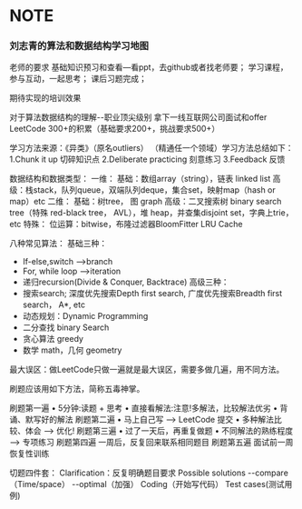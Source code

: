# NOTE

### 刘志青的算法和数据结构学习地图

  

老师的要求
基础知识预习和查看—看ppt，去github或者找老师要；
学习课程，参与互动，一起思考；
课后习题完成；

期待实现的培训效果
 
对于算法数据结构的理解--职业顶尖级别
拿下一线互联网公司面试和offer
LeetCode 300+的积累（基础要求200+，挑战要求500+）

学习方法来源：《异类》（原名outliers）
（精通任一个领域）学习方法总结如下：
1.Chunk it up 切碎知识点
2.Deliberate practicing 刻意练习
3.Feedback 反馈

数据结构和数据类型：
一维：
      基础：数组array（string），链表 linked list
      高级：栈stack，队列queue，双端队列deque，集合set，映射map（hash or map）etc
二维：
      基础：树tree， 图 graph
      高级：二叉搜索树 binary search tree（特殊 red-black tree， AVL），堆 heap，并查集disjoint set，字典上trie，etc
特殊：
      位运算：bitwise，布隆过滤器BloomFitter
      LRU Cache


八种常见算法：
基础三种：
* If-else,switch —>branch
* For, while loop —>iteration
* 递归recursion(Divide & Conquer, Backtrace)
高级三种：
* 搜索search; 深度优先搜索Depth first search, 广度优先搜索Breadth first search， A*, etc
* 动态规划：Dynamic Programming
* 二分查找 binary Search
* 贪心算法 greedy
* 数学 math，几何 geometry

最大误区：做LeetCode只做一遍就是最大误区，需要多做几遍，用不同方法。

刷题应该用如下方法，简称五毒神掌。
 
 
 
刷题第一遍
  • 5分钟:读题 + 思考
  • 直接看解法:注意!多解法，比较解法优劣 • 背诵、默写好的解法
刷题第二遍
  • 马上自己写 —> LeetCode 提交 
  • 多种解法比较、体会 —> 优化!
刷题第三遍
  • 过了一天后，再重复做题
  • 不同解法的熟练程度 —> 专项练习
刷题第四遍
    一周后，反复回来联系相同题目
刷题第五遍
    面试前一周恢复性训练


切题四件套：
Clarification：反复明确题目要求
Possible solutions
  --compare（Time/space）
  --optimal（加强）
Coding（开始写代码）
Test cases(测试用例)